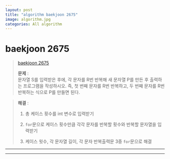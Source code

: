 ```yaml
---  
layout: post  
title: "algorithm baekjoon 2675"  
image: algorithm.jpg  
categories: All algorithm
---
```


# baekjoon 2675  

> [baekjoon 2675]()  
>  
> **문제** :  
> 문자열 S를 입력받은 후에, 각 문자를 R번 반복해 새 문자열 P를 만든 후 출력하는 프로그램을 작성하시오. 즉, 첫 번째 문자를 R번 반복하고, 두 번째 문자를 R번 반복하는 식으로 P를 만들면 된다.  

> **해결** :  
> 
> 1. 총 케이스 횟수를 int 변수로 입력받기  
> 
> 2. `for`문으로 케이스 횟수만큼 각각 문자를 반복할 횟수와 반복할 문자열을 입력받기  
> 
> 3. 케이스 욋수, 각 문자열 길이, 각 문자 반복출력문 3중 `for`문으로 해결  

---  

---  


